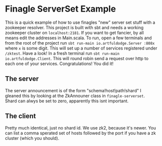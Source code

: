 Finagle ServerSet Example
=========================

This is a quick example of how to use finagles "new" server set stuff with a zookeeper resolver. This project is built with sbt and needs a working zookeeper cluster on `localhost:2181`. If you want to get fancier, by all means edit the addresses in Main.scala. To run, open a few terminals and from the root of the project run `sbt run-main io.artfuldodge.Server :808x` where `x` is some digit. This will set up a number of services registered under `/zktest`. Have a look! In a fresh terminal run `sbt run-main io.artfuldodge.Client`. This will round robin send a request over http to each one of your services. Congratulations! You did it!

## The server

The server announcement is of the form "schema!host!path!shard" I gleaned this by looking at the ZkAnnouner class in `finagle-serverset`. Shard can alwys be set to zero, apparently this isnt important.

## The client

Pretty much identical, just no shard id. We use zk2, because it's newer. You can list a comma sperated set of hosts followed by the port if you have a zk cluster (which you should).
